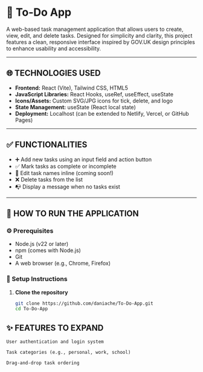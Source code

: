 # 📝 To-Do App

A web-based task management application that allows users to create, view, edit, and delete tasks. Designed for simplicity and clarity, this project features a clean, responsive interface inspired by GOV.UK design principles to enhance usability and accessibility.

---

## 🌐 TECHNOLOGIES USED

- **Frontend:** React (Vite), Tailwind CSS, HTML5
- **JavaScript Libraries:** React Hooks, useRef, useEffect, useState
- **Icons/Assets:** Custom SVG/JPG icons for tick, delete, and logo
- **State Management:** useState (React local state)
- **Deployment:** Localhost (can be extended to Netlify, Vercel, or GitHub Pages)

---

## ✅ FUNCTIONALITIES

- ➕ Add new tasks using an input field and action button  
- ✅ Mark tasks as complete or incomplete  
- 📝 Edit task names inline (coming soon!)
- ❌ Delete tasks from the list  
- 📭 Display a message when no tasks exist  

---

## 🚀 HOW TO RUN THE APPLICATION

### ⚙️ Prerequisites

- Node.js (v22 or later)
- npm (comes with Node.js)
- Git
- A web browser (e.g., Chrome, Firefox)

### 🧱 Setup Instructions

1. **Clone the repository**
   ```bash
   git clone https://github.com/daniache/To-Do-App.git
   cd To-Do-App


## ✨ FEATURES TO EXPAND

    User authentication and login system

    Task categories (e.g., personal, work, school)

    Drag-and-drop task ordering




    

